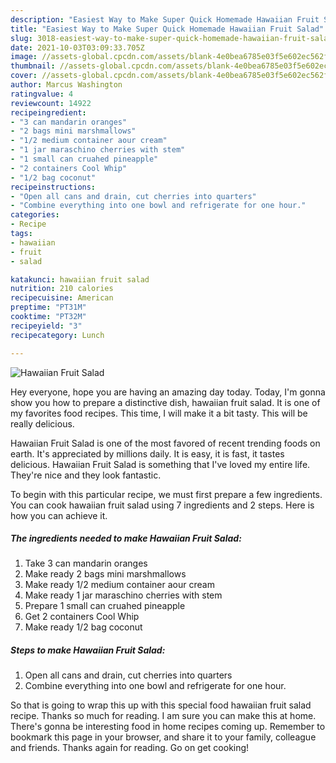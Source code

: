 ```yaml
---
description: "Easiest Way to Make Super Quick Homemade Hawaiian Fruit Salad"
title: "Easiest Way to Make Super Quick Homemade Hawaiian Fruit Salad"
slug: 3018-easiest-way-to-make-super-quick-homemade-hawaiian-fruit-salad
date: 2021-10-03T03:09:33.705Z
image: //assets-global.cpcdn.com/assets/blank-4e0bea6785e03f5e602ec562f230caae08da540cada707380b4fe1bbebba43da.png
thumbnail: //assets-global.cpcdn.com/assets/blank-4e0bea6785e03f5e602ec562f230caae08da540cada707380b4fe1bbebba43da.png
cover: //assets-global.cpcdn.com/assets/blank-4e0bea6785e03f5e602ec562f230caae08da540cada707380b4fe1bbebba43da.png
author: Marcus Washington
ratingvalue: 4
reviewcount: 14922
recipeingredient:
- "3 can mandarin oranges"
- "2 bags mini marshmallows"
- "1/2 medium container aour cream"
- "1 jar maraschino cherries with stem"
- "1 small can cruahed pineapple"
- "2 containers Cool Whip"
- "1/2 bag coconut"
recipeinstructions:
- "Open all cans and drain, cut cherries into quarters"
- "Combine everything into one bowl and refrigerate for one hour."
categories:
- Recipe
tags:
- hawaiian
- fruit
- salad

katakunci: hawaiian fruit salad 
nutrition: 210 calories
recipecuisine: American
preptime: "PT31M"
cooktime: "PT32M"
recipeyield: "3"
recipecategory: Lunch

---
```



![Hawaiian Fruit Salad](//assets-global.cpcdn.com/assets/blank-4e0bea6785e03f5e602ec562f230caae08da540cada707380b4fe1bbebba43da.png)

Hey everyone, hope you are having an amazing day today. Today, I'm gonna show you how to prepare a distinctive dish, hawaiian fruit salad. It is one of my favorites food recipes. This time, I will make it a bit tasty. This will be really delicious.



Hawaiian Fruit Salad is one of the most favored of recent trending foods on earth. It's appreciated by millions daily. It is easy, it is fast, it tastes delicious. Hawaiian Fruit Salad is something that I've loved my entire life. They're nice and they look fantastic.


To begin with this particular recipe, we must first prepare a few ingredients. You can cook hawaiian fruit salad using 7 ingredients and 2 steps. Here is how you can achieve it.

<!--inarticleads1-->

##### The ingredients needed to make Hawaiian Fruit Salad:

1. Take 3 can mandarin oranges
1. Make ready 2 bags mini marshmallows
1. Make ready 1/2 medium container aour cream
1. Make ready 1 jar maraschino cherries with stem
1. Prepare 1 small can cruahed pineapple
1. Get 2 containers Cool Whip
1. Make ready 1/2 bag coconut




<!--inarticleads2-->

##### Steps to make Hawaiian Fruit Salad:

1. Open all cans and drain, cut cherries into quarters
1. Combine everything into one bowl and refrigerate for one hour.




So that is going to wrap this up with this special food hawaiian fruit salad recipe. Thanks so much for reading. I am sure you can make this at home. There's gonna be interesting food in home recipes coming up. Remember to bookmark this page in your browser, and share it to your family, colleague and friends. Thanks again for reading. Go on get cooking!
